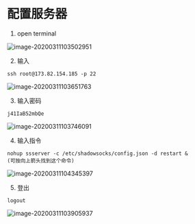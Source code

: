 # 配置服务器

1. open terminal

![image-20200311103502951](https://tva1.sinaimg.cn/large/00831rSTgy1gcpsb15orej30g90a5glx.jpg)

2. 输入

```
ssh root@173.82.154.185 -p 22
```

![image-20200311103651763](https://tva1.sinaimg.cn/large/00831rSTgy1gcpscvfy9fj30g90a5t9o.jpg)

3. 输入密码

```
j41IaB52mbQe
```

![image-20200311103746091](https://tva1.sinaimg.cn/large/00831rSTgy1gcpsdtrymrj30g90a5mye.jpg)

4. 输入指令
   

```
nohup ssserver -c /etc/shadowsocks/config.json -d restart &
(可按向上箭头找到这个命令)
```

![image-20200311104345397](https://tva1.sinaimg.cn/large/00831rSTgy1gcpsk1p9aij30g90a53zx.jpg)

5. 登出

```
logout
```

![image-20200311103905937](https://tva1.sinaimg.cn/large/00831rSTgy1gcpsf81105j30g90a5gmv.jpg)